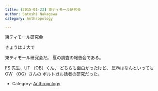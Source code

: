 ```yaml
---
title: [2015-01-23] 東ティモール研究会
author: Satoshi Nakagawa
category: Anthropology

---
```


東ティモール研究会

 きょうはＪ大で

東ティモール研究会だ。
夏の調査の報告会である。

 FS 先生、UT （OB）くん、
どちらも面白かったけど、
圧巻はなんといってもOW （OG）さんの
ポルトガル話者の研究だった。

- Category: [Anthropology](https://merapano.github.io/categories.html#Anthropology)

